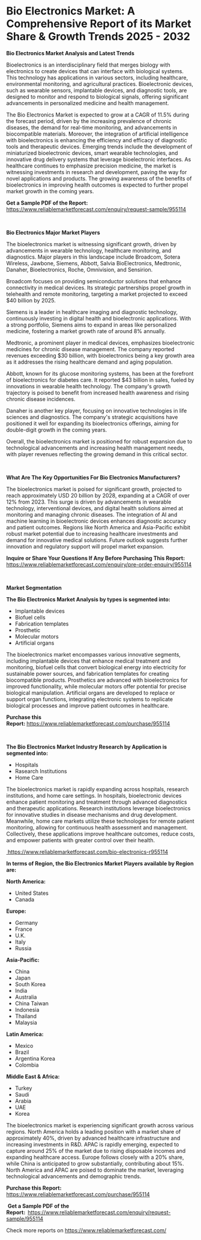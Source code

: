 <p><h1>Bio Electronics Market: A Comprehensive Report of its Market Share & Growth Trends 2025 - 2032</h1></p><p><strong>Bio Electronics Market Analysis and Latest Trends</strong></p>
<p><p>Bioelectronics is an interdisciplinary field that merges biology with electronics to create devices that can interface with biological systems. This technology has applications in various sectors, including healthcare, environmental monitoring, and agricultural practices. Bioelectronic devices, such as wearable sensors, implantable devices, and diagnostic tools, are designed to monitor and respond to biological signals, offering significant advancements in personalized medicine and health management.</p><p>The Bio Electronics Market is expected to grow at a CAGR of 11.5% during the forecast period, driven by the increasing prevalence of chronic diseases, the demand for real-time monitoring, and advancements in biocompatible materials. Moreover, the integration of artificial intelligence with bioelectronics is enhancing the efficiency and efficacy of diagnostic tools and therapeutic devices. Emerging trends include the development of miniaturized bioelectronic devices, smart wearable technologies, and innovative drug delivery systems that leverage bioelectronic interfaces. As healthcare continues to emphasize precision medicine, the market is witnessing investments in research and development, paving the way for novel applications and products. The growing awareness of the benefits of bioelectronics in improving health outcomes is expected to further propel market growth in the coming years.</p></p>
<p><strong>Get a Sample PDF of the Report:&nbsp;</strong> <a href="https://www.reliablemarketforecast.com/enquiry/request-sample/955114?utm_campaign=2413&utm_medium=2&utm_source=Github&utm_content=ia&utm_term=07032025&utm_id=bio-electronics">https://www.reliablemarketforecast.com/enquiry/request-sample/955114</a></p>
<p>&nbsp;</p>
<p><strong>Bio Electronics Major Market Players</strong></p>
<p><p>The bioelectronics market is witnessing significant growth, driven by advancements in wearable technology, healthcare monitoring, and diagnostics. Major players in this landscape include Broadcom, Sotera Wireless, Jawbone, Siemens, Abbott, Salvia BioElectronics, Medtronic, Danaher, Bioelectronics, Roche, Omnivision, and Sensirion.</p><p>Broadcom focuses on providing semiconductor solutions that enhance connectivity in medical devices. Its strategic partnerships propel growth in telehealth and remote monitoring, targeting a market projected to exceed $40 billion by 2025. </p><p>Siemens is a leader in healthcare imaging and diagnostic technology, continuously investing in digital health and bioelectronic applications. With a strong portfolio, Siemens aims to expand in areas like personalized medicine, fostering a market growth rate of around 8% annually.</p><p>Medtronic, a prominent player in medical devices, emphasizes bioelectronic medicines for chronic disease management. The company reported revenues exceeding $30 billion, with bioelectronics being a key growth area as it addresses the rising healthcare demand and aging population.</p><p>Abbott, known for its glucose monitoring systems, has been at the forefront of bioelectronics for diabetes care. It reported $43 billion in sales, fueled by innovations in wearable health technology. The company's growth trajectory is poised to benefit from increased health awareness and rising chronic disease incidences.</p><p>Danaher is another key player, focusing on innovative technologies in life sciences and diagnostics. The company's strategic acquisitions have positioned it well for expanding its bioelectronics offerings, aiming for double-digit growth in the coming years.</p><p>Overall, the bioelectronics market is positioned for robust expansion due to technological advancements and increasing health management needs, with player revenues reflecting the growing demand in this critical sector.</p></p>
<p>&nbsp;</p>
<p><strong>What Are The Key Opportunities For Bio Electronics Manufacturers?</strong></p>
<p><p>The bioelectronics market is poised for significant growth, projected to reach approximately USD 20 billion by 2028, expanding at a CAGR of over 12% from 2023. This surge is driven by advancements in wearable technology, interventional devices, and digital health solutions aimed at monitoring and managing chronic diseases. The integration of AI and machine learning in bioelectronic devices enhances diagnostic accuracy and patient outcomes. Regions like North America and Asia-Pacific exhibit robust market potential due to increasing healthcare investments and demand for innovative medical solutions. Future outlook suggests further innovation and regulatory support will propel market expansion.</p></p>
<p><strong>Inquire or Share Your Questions If Any Before Purchasing This Report:</strong> <a href="https://www.reliablemarketforecast.com/enquiry/pre-order-enquiry/955114?utm_campaign=2413&utm_medium=2&utm_source=Github&utm_content=ia&utm_term=07032025&utm_id=bio-electronics">https://www.reliablemarketforecast.com/enquiry/pre-order-enquiry/955114</a></p>
<p>&nbsp;</p>
<p><strong>Market Segmentation</strong></p>
<p><strong>The Bio Electronics Market Analysis by types is segmented into:</strong></p>
<p><ul><li>Implantable devices</li><li>Biofuel cells</li><li>Fabrication templates</li><li>Prosthetic</li><li>Molecular motors</li><li>Artificial organs</li></ul></p>
<p><p>The bioelectronics market encompasses various innovative segments, including implantable devices that enhance medical treatment and monitoring, biofuel cells that convert biological energy into electricity for sustainable power sources, and fabrication templates for creating biocompatible products. Prosthetics are advanced with bioelectronics for improved functionality, while molecular motors offer potential for precise biological manipulation. Artificial organs are developed to replace or support organ functions, integrating electronic systems to replicate biological processes and improve patient outcomes in healthcare.</p></p>
<p><strong>Purchase this Report:&nbsp;</strong><a href="https://www.reliablemarketforecast.com/purchase/955114?utm_campaign=2413&utm_medium=2&utm_source=Github&utm_content=ia&utm_term=07032025&utm_id=bio-electronics">https://www.reliablemarketforecast.com/purchase/955114</a></p>
<p>&nbsp;</p>
<p><strong>The Bio Electronics Market Industry Research by Application is segmented into:</strong></p>
<p><ul><li>Hospitals</li><li>Rasearch Institutions</li><li>Home Care</li></ul></p>
<p><p>The bioelectronics market is rapidly expanding across hospitals, research institutions, and home care settings. In hospitals, bioelectronic devices enhance patient monitoring and treatment through advanced diagnostics and therapeutic applications. Research institutions leverage bioelectronics for innovative studies in disease mechanisms and drug development. Meanwhile, home care markets utilize these technologies for remote patient monitoring, allowing for continuous health assessment and management. Collectively, these applications improve healthcare outcomes, reduce costs, and empower patients with greater control over their health.</p></p>
<p><a href="https://www.reliablemarketforecast.com/bio-electronics-r955114?utm_campaign=2413&utm_medium=2&utm_source=Github&utm_content=ia&utm_term=07032025&utm_id=bio-electronics">&nbsp;https://www.reliablemarketforecast.com/bio-electronics-r955114</a></p>
<p><strong>In terms of Region, the Bio Electronics Market Players available by Region are:</strong></p>
<p>
    <p> <strong> North America: </strong>
        <ul>
            <li>United States</li>
            <li>Canada</li>
        </ul>
        </p> 
    <p> <strong> Europe: </strong>
        <ul>
            <li>Germany</li>
            <li>France</li>
            <li>U.K.</li>
            <li>Italy</li>
            <li>Russia</li>
        </ul>
        </p> 
    <p> <strong> Asia-Pacific: </strong>
        <ul>
            <li>China</li>
            <li>Japan</li>
            <li>South Korea</li>
            <li>India</li>
            <li>Australia</li>
            <li>China Taiwan</li>
            <li>Indonesia</li>
            <li>Thailand</li>
            <li>Malaysia</li>
        </ul>
        </p> 
    <p> <strong> Latin America: </strong>
        <ul>
            <li>Mexico</li>
            <li>Brazil</li>
            <li>Argentina Korea</li>
            <li>Colombia</li>
        </ul>
        </p> 
    <p> <strong> Middle East & Africa: </strong>
        <ul>
            <li>Turkey</li>
            <li>Saudi</li>
            <li>Arabia</li>
            <li>UAE</li>
            <li>Korea</li>
        </ul>
    </p>
    </p>
<p><p>The bioelectronics market is experiencing significant growth across various regions. North America holds a leading position with a market share of approximately 40%, driven by advanced healthcare infrastructure and increasing investments in R&D. APAC is rapidly emerging, expected to capture around 25% of the market due to rising disposable incomes and expanding healthcare access. Europe follows closely with a 20% share, while China is anticipated to grow substantially, contributing about 15%. North America and APAC are poised to dominate the market, leveraging technological advancements and demographic trends.</p></p>
<p><strong>Purchase this Report: </strong><a href="https://www.reliablemarketforecast.com/purchase/955114?utm_campaign=2413&utm_medium=2&utm_source=Github&utm_content=ia&utm_term=07032025&utm_id=bio-electronics">https://www.reliablemarketforecast.com/purchase/955114</a></p>
<p>&nbsp;<strong>Get a Sample PDF of the Report:&nbsp;&nbsp;</strong><a href="https://www.reliablemarketforecast.com/enquiry/request-sample/955114?utm_campaign=2413&utm_medium=2&utm_source=Github&utm_content=ia&utm_term=07032025&utm_id=bio-electronics">https://www.reliablemarketforecast.com/enquiry/request-sample/955114</a></p>
<p><strong></strong></p>
<p>Check more reports on <a href="https://www.reliablemarketforecast.com/?utm_campaign=2413&utm_medium=2&utm_source=Github&utm_content=ia&utm_term=07032025&utm_id=bio-electronics">https://www.reliablemarketforecast.com/</a></p>